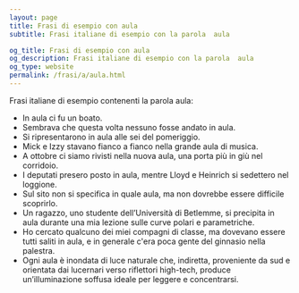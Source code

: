 ```yaml
---
layout: page
title: Frasi di esempio con aula 
subtitle: Frasi italiane di esempio con la parola  aula

og_title: Frasi di esempio con aula 
og_description: Frasi italiane di esempio con la parola  aula
og_type: website
permalink: /frasi/a/aula.html
---
```


Frasi italiane di esempio contenenti la parola aula:


- In aula ci fu un boato.
- Sembrava che questa volta nessuno fosse andato in aula.
- Si ripresentarono in aula alle sei del pomeriggio.
- Mick e Izzy stavano fianco a fianco nella grande aula di musica.
- A ottobre ci siamo rivisti nella nuova aula, una porta più in giù nel corridoio.
- I deputati presero posto in aula, mentre Lloyd e Heinrich si sedettero nel loggione.
- Sul sito non si specifica in quale aula, ma non dovrebbe essere difficile scoprirlo.
- Un ragazzo, uno studente dell’Università di Betlemme, si precipita in aula durante una mia lezione sulle curve polari e parametriche.
- Ho cercato qualcuno dei miei compagni di classe, ma dovevano essere tutti saliti in aula, e in generale c'era poca gente del ginnasio nella palestra.
- Ogni aula è inondata di luce naturale che, indiretta, proveniente da sud e orientata dai lucernari verso riflettori high-tech, produce un’illuminazione soffusa ideale per leggere e concentrarsi.
